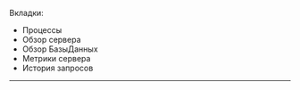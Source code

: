 Вкладки:

* Процессы
* Обзор сервера
* Обзор БазыДанных
* Метрики сервера
* История запросов

----


